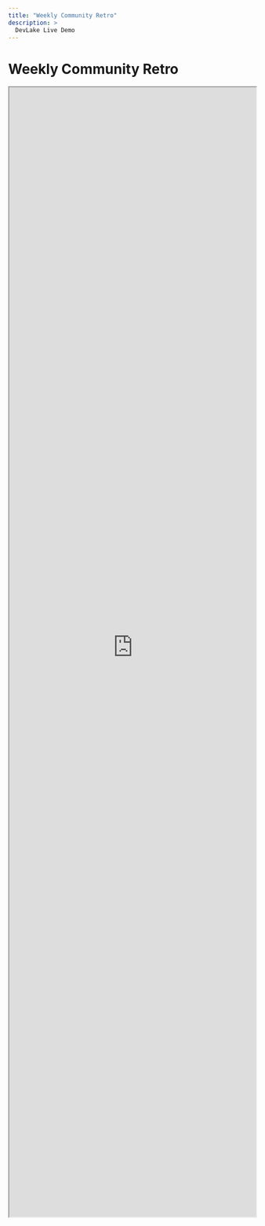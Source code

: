 ```yaml
---
title: "Weekly Community Retro"
description: >
  DevLake Live Demo
---
```


# Weekly Community Retro
<iframe src="https://grafana-lake.demo.devlake.io/grafana/d/VTr6Y_q7z/weekly-community-retro?orgId=1&from=now-6M&to=now" width="100%" height="2300px"></iframe>
